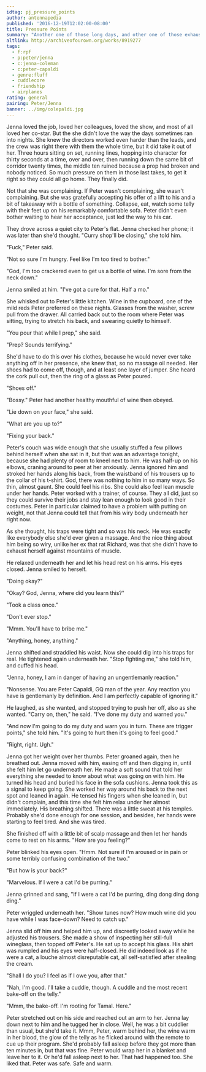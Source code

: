 ```yaml
---
idtag: pj_pressure_points
author: antennapedia
published: '2016-12-19T12:02:00-08:00'
title: Pressure Points
summary: "Another one of those long days, and other one of those exhausted nights. Nothing more than cuddles."
altlink: http://archiveofourown.org/works/8919277
tags:
  - f:rpf
  - p:peter/jenna
  - c:jenna-coleman
  - c:peter-capaldi
  - genre:fluff
  - cuddlecore
  - friendship
  - airplanes
rating: general
pairing: Peter/Jenna
banner: ../img/colepaldi.jpg
---
```


Jenna loved the job, loved her colleagues, loved the show, and most of all loved her co-star. But the she didn't love the way the days sometimes ran into nights. She knew the directors worked even harder than the leads, and the crew was right there with them the whole time, but it did take it out of her. Three hours sitting on set, running lines, hopping into character for thirty seconds at a time, over and over, then running down the same bit of corridor twenty times, the middle ten ruined because a prop had broken and nobody noticed. So much pressure on them in those last takes, to get it right so they could all go home. They finally did.

Not that she was complaining. If Peter wasn't complaining, she wasn't complaining. But she was gratefully accepting his offer of a lift to his and a bit of takeaway with a bottle of something. Collapse, eat, watch some telly with their feet up on his remarkably comfortable sofa. Peter didn't even bother waiting to hear her acceptance, just led the way to his car.

They drove across a quiet city to Peter's flat. Jenna checked her phone; it was later than she'd thought. "Curry shop'll be closing," she told him.

"Fuck," Peter said.

"Not so sure I'm hungry. Feel like I'm too tired to bother."

"God, I'm too crackered even to get us a bottle of wine. I'm sore from the neck down."

Jenna smiled at him. "I've got a cure for that. Half a mo."

She whisked out to Peter's little kitchen. Wine in the cupboard, one of the mild reds Peter preferred on these nights. Glasses from the washer, screw pull from the drawer. All carried back out to the room where Peter was sitting, trying to stretch his back, and swearing quietly to himself.

"You pour that while I prep," she said.

"Prep? Sounds terrifying."

She'd have to do this over his clothes, because he would never ever take anything off in her presence, she knew that, so no massage oil needed. Her shoes had to come off, though, and at least one layer of jumper. She heard the cork pull out, then the ring of a glass as Peter poured.

"Shoes off."

"Bossy." Peter had another healthy mouthful of wine then obeyed.

"Lie down on your face," she said.

"What are you up to?"

"Fixing your back."

Peter's couch was wide enough that she usually stuffed a few pillows behind herself when she sat in it, but that was an advantage tonight, because she had plenty of room to kneel next to him. He was half-up on his elbows, craning around to peer at her anxiously. Jenna ignored him and stroked her hands along his back, from the waistband of his trousers up to the collar of his t-shirt. God, there was nothing to him in so many ways. So thin, almost gaunt. She could feel his ribs. She could also feel lean muscle under her hands. Peter worked with a trainer, of course. They all did, just so they could survive their jobs and stay lean enough to look good in their costumes. Peter in particular claimed to have a problem with putting on weight, not that Jenna could tell that from his wiry body underneath her right now.

As she thought, his traps were tight and so was his neck. He was exactly like everybody else she'd ever given a massage. And the nice thing about him being so wiry, unlike her ex that rat Richard, was that she didn't have to exhaust herself against mountains of muscle.

He relaxed underneath her and let his head rest on his arms. His eyes closed. Jenna smiled to herself.

"Doing okay?"

"Okay? God, Jenna, where did you learn this?"

"Took a class once."

"Don't ever stop."

"Mmm. You'll have to bribe me."

"Anything, honey, anything."

Jenna shifted and straddled his waist. Now she could dig into his traps for real. He tightened again underneath her. "Stop fighting me," she told him, and cuffed his head.

"Jenna, honey, I am in danger of having an ungentlemanly reaction."

"Nonsense. You are Peter Capaldi, GQ man of the year. Any reaction you have is gentlemanly by definition. And I am perfectly capable of ignoring it."

He laughed, as she wanted, and stopped trying to push her off, also as she wanted. "Carry on, then," he said. "I've done my duty and warned you."

"And now I'm going to do my duty and warn you in turn. These are trigger points," she told him. "It's going to hurt then it's going to feel good."

"Right, right. Ugh."

Jenna got her weight over her thumbs. Peter groaned again, then he breathed out. Jenna moved with him, easing off and then digging in, until she felt him let go underneath her. He made a soft sound that told her everything she needed to know about what was going on with him. He turned his head and buried his face in the sofa cushions. Jenna took this as a signal to keep going. She worked her way around his back to the next spot and leaned in again. He tensed his fingers when she leaned in, but didn't complain, and this time she felt him relax under her almost immediately. His breathing shifted. There was a little sweat at his temples. Probably she'd done enough for one session, and besides, her hands were starting to feel tired. And she was tired.

She finished off with a little bit of scalp massage and then let her hands come to rest on his arms. "How are you feeling?"

Peter blinked his eyes open. "Hmm. Not sure if I'm aroused or in pain or some terribly confusing combination of the two."

"But how is your back?"

"Marvelous. If I were a cat I'd be purring."

Jenna grinned and sang, "If I were a cat I'd be purring, ding dong ding dong ding."

Peter wriggled underneath her. "Show tunes now? How much wine did you have while I was face-down? Need to catch up."

Jenna slid off him and helped him up, and discreetly looked away while he adjusted his trousers. She made a show of inspecting her still-full wineglass, then topped off Peter's. He sat up to accept his glass. His shirt was rumpled and his eyes were half-closed. He did indeed look as if he were a cat, a louche almost disreputable cat, all self-satisfied after stealing the cream.

"Shall I do you? I feel as if I owe you, after that."

"Nah, I'm good. I'll take a cuddle, though. A cuddle and the most recent bake-off on the telly."

"Mmm, the bake-off. I'm rooting for Tamal. Here."

Peter stretched out on his side and reached out an arm to her. Jenna lay down next to him and he tugged her in close. Well, he was a bit cuddlier than usual, but she'd take it. Mmm, Peter, warm behind her, the wine warm in her blood, the glow of the telly as he flicked around with the remote to cue up their program. She'd probably fall asleep before they got more than ten minutes in, but that was fine. Peter would wrap her in a blanket and leave her to it. Or he'd fall asleep next to her. That had happened too. She liked that. Peter was safe. Safe and warm.
